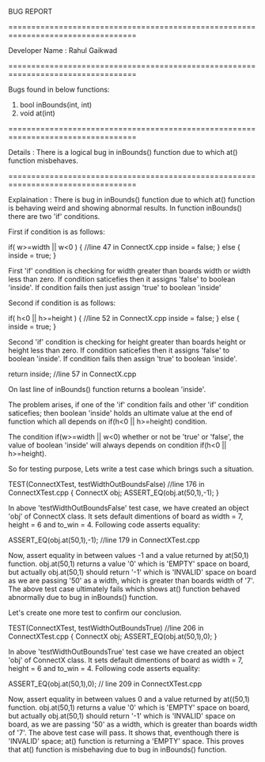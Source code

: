 BUG REPORT

==================================================================================

Developer Name : Rahul Gaikwad

==================================================================================

Bugs found in below functions: 
1. bool inBounds(int, int)
2. void at(int)

==================================================================================

Details : There is a logical bug in inBounds() function due to which at() function 
misbehaves.

==================================================================================

Explaination : There is bug in inBounds() function due to which at() function is 
behaving weird and showing abnormal results. In function inBounds() there are two 
'if' conditions. 

First if condition is as follows:

if( w>=width || w<0 ) {    //line 47 in ConnectX.cpp
	inside = false;
} else {
	inside = true;
}

First 'if' condition is checking for width greater than boards width or width less 
than zero. If condition saticefies then it assigns 'false' to boolean 'inside'. If 
condition fails then just assign 'true' to boolean 'inside'

Second if condition is as follows:

if( h<0 || h>=height ) {    //line 52 in ConnectX.cpp
	inside = false;
} else {
	inside = true;
}

Second 'if' condition is checking for height greater than boards height or height 
less than zero. If condition saticefies then it assigns 'false' to boolean 'inside'. 
If condition fails then assign 'true' to boolean 'inside'. 

return inside;    //line 57 in ConnectX.cpp

On last line of inBounds() function returns a boolean 'inside'.

The problem arises, if one of the 'if' condition fails and other 'if' condition 
saticefies; then boolean 'inside' holds an ultimate value at the end of function 
which all depends on if(h<0 || h>=height) condition.

The condition if(w>=width || w<0) whether or not be 'true' or 'false', the value
of boolean 'inside' will always depends on condition if(h<0 || h>=height).


So for testing purpose, Lets write a test case which brings such a situation.

TEST(ConnectXTest, testWidthOutBoundsFalse)  //line 176 in ConnectXTest.cpp
{
	ConnectX obj;
	ASSERT_EQ(obj.at(50,1),-1);
}

In above 'testWidthOutBoundsFalse' test case, we have created an object 'obj' of 
ConnectX class. It sets default dimentions of board as width = 7, height = 6 and 
to_win = 4. Following code asserts equality:

ASSERT_EQ(obj.at(50,1),-1);  //line 179 in ConnectXTest.cpp

Now, assert equality in between values -1 and a value returned by at(50,1) function. 
obj.at(50,1) returns a value '0' which is 'EMPTY' space on board, but actually 
obj.at(50,1) should return '-1' which is 'INVALID' space on board as we are passing 
'50' as a width, which is greater than boards width of '7'. The above test case 
ultimately fails which shows at() function behaved abnormally due to bug in 
inBounds() function.

Let's create one more test to confirm our conclusion.

TEST(ConnectXTest, testWidthOutBoundsTrue)  //line 206 in ConnectXTest.cpp
{
	ConnectX obj;
	ASSERT_EQ(obj.at(50,1),0);
}

In above 'testWidthOutBoundsTrue' test case we have created an object 'obj' of 
ConnectX class. It sets default dimentions of board as width = 7, height = 6 and 
to_win = 4. Following code asserts equality:

ASSERT_EQ(obj.at(50,1),0);  // line 209 in ConnectXTest.cpp

Now, assert equality in between values 0 and a value returned by at((50,1) function. 
obj.at(50,1) returns a value '0' which is 'EMPTY' space on board, but actually 
obj.at(50,1) should return '-1' which is 'INVALID' space on board, as we are passing 
'50' as a width, which is greater than boards width of '7'. The above test case will 
pass. It shows that, eventhough there is 'INVALID' space; at() function is returning 
a 'EMPTY' space. This proves that at() function is misbehaving due to bug in 
inBounds() function.
